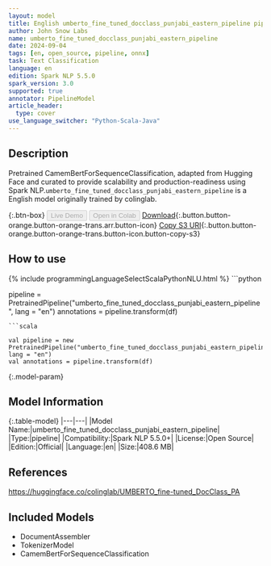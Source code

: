 ```yaml
---
layout: model
title: English umberto_fine_tuned_docclass_punjabi_eastern_pipeline pipeline CamemBertForSequenceClassification from colinglab
author: John Snow Labs
name: umberto_fine_tuned_docclass_punjabi_eastern_pipeline
date: 2024-09-04
tags: [en, open_source, pipeline, onnx]
task: Text Classification
language: en
edition: Spark NLP 5.5.0
spark_version: 3.0
supported: true
annotator: PipelineModel
article_header:
  type: cover
use_language_switcher: "Python-Scala-Java"
---
```


## Description

Pretrained CamemBertForSequenceClassification, adapted from Hugging Face and curated to provide scalability and production-readiness using Spark NLP.`umberto_fine_tuned_docclass_punjabi_eastern_pipeline` is a English model originally trained by colinglab.

{:.btn-box}
<button class="button button-orange" disabled>Live Demo</button>
<button class="button button-orange" disabled>Open in Colab</button>
[Download](https://s3.amazonaws.com/auxdata.johnsnowlabs.com/public/models/umberto_fine_tuned_docclass_punjabi_eastern_pipeline_en_5.5.0_3.0_1725466433377.zip){:.button.button-orange.button-orange-trans.arr.button-icon}
[Copy S3 URI](s3://auxdata.johnsnowlabs.com/public/models/umberto_fine_tuned_docclass_punjabi_eastern_pipeline_en_5.5.0_3.0_1725466433377.zip){:.button.button-orange.button-orange-trans.button-icon.button-copy-s3}

## How to use



<div class="tabs-box" markdown="1">
{% include programmingLanguageSelectScalaPythonNLU.html %}
```python

pipeline = PretrainedPipeline("umberto_fine_tuned_docclass_punjabi_eastern_pipeline", lang = "en")
annotations =  pipeline.transform(df)   

```
```scala

val pipeline = new PretrainedPipeline("umberto_fine_tuned_docclass_punjabi_eastern_pipeline", lang = "en")
val annotations = pipeline.transform(df)

```
</div>

{:.model-param}
## Model Information

{:.table-model}
|---|---|
|Model Name:|umberto_fine_tuned_docclass_punjabi_eastern_pipeline|
|Type:|pipeline|
|Compatibility:|Spark NLP 5.5.0+|
|License:|Open Source|
|Edition:|Official|
|Language:|en|
|Size:|408.6 MB|

## References

https://huggingface.co/colinglab/UMBERTO_fine-tuned_DocClass_PA

## Included Models

- DocumentAssembler
- TokenizerModel
- CamemBertForSequenceClassification